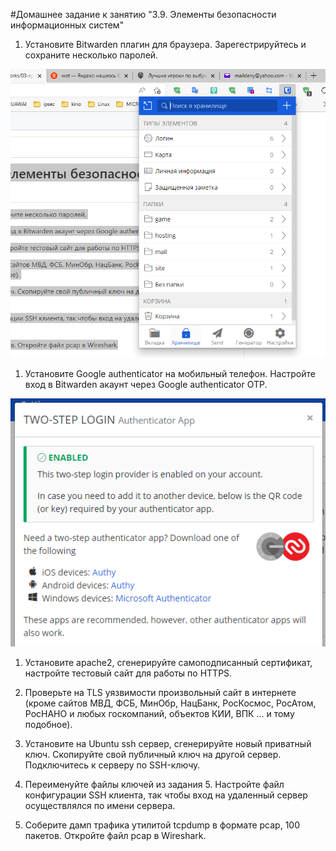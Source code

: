 #Домашнее задание к занятию "3.9. Элементы безопасности информационных систем"

1. Установите Bitwarden плагин для браузера. Зарегестрируйтесь и сохраните несколько паролей.

![](img/pic1.png)

1. Установите Google authenticator на мобильный телефон. Настройте вход в Bitwarden акаунт через Google authenticator OTP.

![](img/pic2.png)

1. Установите apache2, сгенерируйте самоподписанный сертификат, настройте тестовый сайт для работы по HTTPS.

1. Проверьте на TLS уязвимости произвольный сайт в интернете (кроме сайтов МВД, ФСБ, МинОбр, НацБанк, РосКосмос, РосАтом, РосНАНО и любых госкомпаний, объектов КИИ, ВПК ... и тому подобное).

1. Установите на Ubuntu ssh сервер, сгенерируйте новый приватный ключ. Скопируйте свой публичный ключ на другой сервер. Подключитесь к серверу по SSH-ключу.

1. Переименуйте файлы ключей из задания 5. Настройте файл конфигурации SSH клиента, так чтобы вход на удаленный сервер осуществлялся по имени сервера.

1. Соберите дамп трафика утилитой tcpdump в формате pcap, 100 пакетов. Откройте файл pcap в Wireshark.